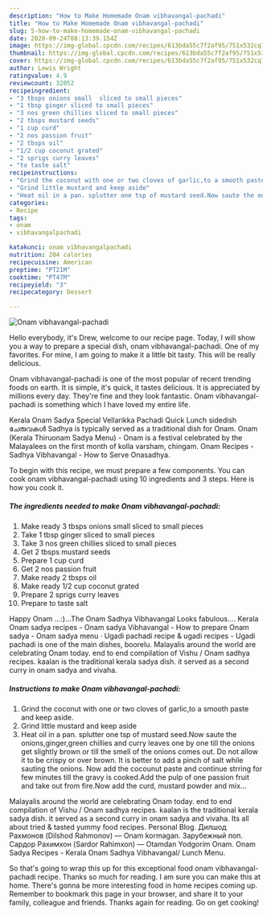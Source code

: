 ```yaml
---
description: "How to Make Homemade Onam vibhavangal-pachadi"
title: "How to Make Homemade Onam vibhavangal-pachadi"
slug: 5-how-to-make-homemade-onam-vibhavangal-pachadi
date: 2020-09-24T08:13:39.154Z
image: https://img-global.cpcdn.com/recipes/613bda55c7f2af95/751x532cq70/onam-vibhavangal-pachadi-recipe-main-photo.jpg
thumbnail: https://img-global.cpcdn.com/recipes/613bda55c7f2af95/751x532cq70/onam-vibhavangal-pachadi-recipe-main-photo.jpg
cover: https://img-global.cpcdn.com/recipes/613bda55c7f2af95/751x532cq70/onam-vibhavangal-pachadi-recipe-main-photo.jpg
author: Lewis Wright
ratingvalue: 4.9
reviewcount: 32052
recipeingredient:
- "3 tbsps onions small  sliced to small pieces"
- "1 tbsp ginger sliced to small pieces"
- "3 nos green chillies sliced to small pieces"
- "2 tbsps mustard seeds"
- "1 cup curd"
- "2 nos passion fruit"
- "2 tbsps oil"
- "1/2 cup coconut grated"
- "2 sprigs curry leaves"
- "to taste salt"
recipeinstructions:
- "Grind the coconut with one or two cloves of garlic,to a smooth paste and keep aside."
- "Grind little mustard and keep aside"
- "Heat oil in a pan. splutter one tsp of mustard seed.Now saute the onions,ginger,green chillies and curry leaves one by one till the onions get slightly brown or till the smell of the onions comes out. Do not allow it to be crispy or over brown. It is better to add a pinch of salt while sauting the onions. Now add the cocounut paste and continue strring for few minutes till the gravy is cooked.Add the pulp of one passion fruit and take out from fire.Now add the curd, mustard powder and mix..."
categories:
- Recipe
tags:
- onam
- vibhavangalpachadi

katakunci: onam vibhavangalpachadi 
nutrition: 204 calories
recipecuisine: American
preptime: "PT21M"
cooktime: "PT47M"
recipeyield: "3"
recipecategory: Dessert

---
```



![Onam vibhavangal-pachadi](https://img-global.cpcdn.com/recipes/613bda55c7f2af95/751x532cq70/onam-vibhavangal-pachadi-recipe-main-photo.jpg)

Hello everybody, it's Drew, welcome to our recipe page. Today, I will show you a way to prepare a special dish, onam vibhavangal-pachadi. One of my favorites. For mine, I am going to make it a little bit tasty. This will be really delicious.

Onam vibhavangal-pachadi is one of the most popular of recent trending foods on earth. It is simple, it's quick, it tastes delicious. It is appreciated by millions every day. They're fine and they look fantastic. Onam vibhavangal-pachadi is something which I have loved my entire life.

Kerala Onam Sadya Special Vellarikka Pachadi Quick Lunch sidedish ചേരുവകൾ Sadhya is typically served as a traditional dish for Onam. Onam (Kerala Thiruonam Sadya Menu) - Onam is a festival celebrated by the Malayalees on the first month of kolla varsham, chingam. Onam Recipes - Sadhya Vibhavangal - How to Serve Onasadhya.


To begin with this recipe, we must prepare a few components. You can cook onam vibhavangal-pachadi using 10 ingredients and 3 steps. Here is how you cook it.

<!--inarticleads1-->

##### The ingredients needed to make Onam vibhavangal-pachadi:

1. Make ready 3 tbsps onions small  sliced to small pieces
1. Take 1 tbsp ginger sliced to small pieces
1. Take 3 nos green chillies sliced to small pieces
1. Get 2 tbsps mustard seeds
1. Prepare 1 cup curd
1. Get 2 nos passion fruit
1. Make ready 2 tbsps oil
1. Make ready 1/2 cup coconut grated
1. Prepare 2 sprigs curry leaves
1. Prepare to taste salt


Happy Onam …:)…The Onam Sadhya Vibhavangal Looks fabulous…. Kerala Onam sadya recipes - Onam sadya Vibhavangal - How to prepare Onam sadya - Onam sadya menu · Ugadi pachadi recipe &amp; ugadi recipes - Ugadi pachadi is one of the main dishes, boorelu. Malayalis around the world are celebrating Onam today. end to end compilation of Vishu / Onam sadhya recipes. kaalan is the traditional kerala sadya dish. it served as a second curry in onam sadya and vivaha. 

<!--inarticleads2-->

##### Instructions to make Onam vibhavangal-pachadi:

1. Grind the coconut with one or two cloves of garlic,to a smooth paste and keep aside.
1. Grind little mustard and keep aside
1. Heat oil in a pan. splutter one tsp of mustard seed.Now saute the onions,ginger,green chillies and curry leaves one by one till the onions get slightly brown or till the smell of the onions comes out. Do not allow it to be crispy or over brown. It is better to add a pinch of salt while sauting the onions. Now add the cocounut paste and continue strring for few minutes till the gravy is cooked.Add the pulp of one passion fruit and take out from fire.Now add the curd, mustard powder and mix...


Malayalis around the world are celebrating Onam today. end to end compilation of Vishu / Onam sadhya recipes. kaalan is the traditional kerala sadya dish. it served as a second curry in onam sadya and vivaha. Its all about tried &amp; tasted yummy food recipes. Personal Blog. Дилшод Рахмонов (Dilshod Rahmonov) — Onam kormagan. Зарубежный поп. Сардор Рахимхон (Sardor Rahimxon) — Otamdan Yodgorim Onam. Onam Sadya Recipes - Kerala Onam Sadhya Vibhavangal/ Lunch Menu. 

So that's going to wrap this up for this exceptional food onam vibhavangal-pachadi recipe. Thanks so much for reading. I am sure you can make this at home. There's gonna be more interesting food in home recipes coming up. Remember to bookmark this page in your browser, and share it to your family, colleague and friends. Thanks again for reading. Go on get cooking!
